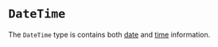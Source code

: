 # `DateTime`

The `DateTime` type is contains both [date][general-type-date] and [time][general-type-time] information.

[csharp-type-timespan]: ./timespan.md
[general-type-date]: ../../../types/date.md
[general-type-time]: ../../../types/time.md

